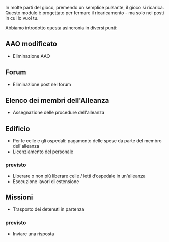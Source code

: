 In molte parti del gioco, premendo un semplice pulsante, il gioco si ricarica. Questo modulo è progettato per fermare il ricaricamento - ma solo nei posti in cui lo vuoi tu.

Abbiamo introdotto questa asincronia in diversi punti:

## AAO modificato

* Eliminazione AAO

## Forum

* Eliminazione post nel forum

## Elenco dei membri dell'Alleanza

* Assegnazione delle procedure dell'alleanza

## Edificio

* Per le celle e gli ospedali: pagamento delle spese da parte del membro dell'alleanza
* Licenziamento del personale

### previsto

* Liberare o non più liberare celle / letti d’ospedale in un'alleanza
* Esecuzione lavori di estensione

## Missioni

* Trasporto dei detenuti in partenza

### previsto

* Inviare una risposta
